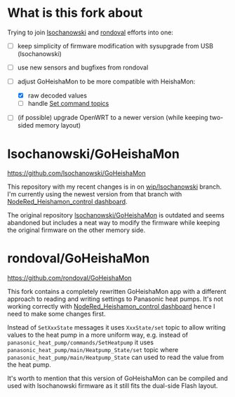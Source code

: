 # What is this fork about

Trying to join [lsochanowski](https://github.com/lsochanowski/GoHeishaMon) and [rondoval](https://github.com/rondoval/GoHeishaMon) efforts into one:

* [ ] keep simplicity of firmware modification with sysupgrade from USB (lsochanowski)
* [ ] use new sensors and bugfixes from rondoval
* [ ] adjust GoHeishaMon to be more compatible with HeishaMon:
    * [x] raw decoded values
    * [ ] handle [Set command topics](https://github.com/Egyras/HeishaMon/blob/master/MQTT-Topics.md#command-topics)
* [ ] (if possible) upgrade OpenWRT to a newer version (while keeping two-sided memory layout)


# lsochanowski/GoHeishaMon

https://github.com/lsochanowski/GoHeishaMon

This repository with my recent changes is in on 
[wip/lsochanowski](https://github.com/piomar123/GoHeishaMon/tree/wip/lsochanowski) branch.
I'm currently using the newest version from that branch 
with [NodeRed_Heishamon_control dashboard](https://github.com/edterbak/NodeRed_Heishamon_control).

The original repository [lsochanowski/GoHeishaMon](https://github.com/lsochanowski/GoHeishaMon) is outdated 
and seems abandoned but includes a neat way to modify the firmware while keeping the original firmware 
on the other memory side.

# rondoval/GoHeishaMon

https://github.com/rondoval/GoHeishaMon

This fork contains a completely rewritten GoHeishaMon app with a different approach to reading and writing settings to Panasonic heat pumps.
It's not working correctly with [NodeRed_Heishamon_control dashboard](https://github.com/edterbak/NodeRed_Heishamon_control) 
hence I need to make some changes first.

Instead of `SetXxxState` messages it uses `XxxState/set` topic to allow writing values to the heat pump in a more uniform way, 
e.g. instead of `panasonic_heat_pump/commands/SetHeatpump` it uses `panasonic_heat_pump/main/Heatpump_State/set` topic 
where `panasonic_heat_pump/main/Heatpump_State` can used to read the value from the heat pump.

It's worth to mention that this version of GoHeishaMon can be compiled and used with lsochanowski firmware as it still fits 
the dual-side Flash layout.
